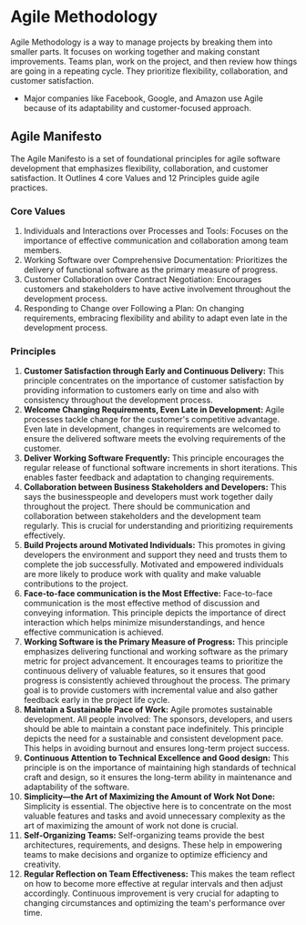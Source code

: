 # Agile Methodology

Agile Methodology is a way to manage projects by breaking them into smaller parts. It focuses on working together and making constant improvements. Teams plan, work on the project, and then review how things are going in a repeating cycle. They prioritize flexibility, collaboration, and customer satisfaction.
- Major companies like Facebook, Google, and Amazon use Agile because of its adaptability and customer-focused approach.

## Agile Manifesto

The Agile Manifesto is a set of foundational principles for agile software development that emphasizes flexibility, collaboration, and customer satisfaction. It Outlines 4 core Values and 12 Principles guide agile practices.

### Core Values

1. Individuals and Interactions over Processes and Tools: Focuses on the importance of effective communication and collaboration among team members.
2. Working Software over Comprehensive Documentation: Prioritizes the delivery of functional software as the primary measure of progress.
3. Customer Collaboration over Contract Negotiation: Encourages customers and stakeholders to have active involvement throughout the development process.
4. Responding to Change over Following a Plan: On changing requirements, embracing flexibility and ability to adapt even late in the development process.

### Principles

1. **Customer Satisfaction through Early and Continuous Delivery:** This principle concentrates on the importance of customer satisfaction by providing information to customers early on time and also with consistency throughout the development process.
2. **Welcome Changing Requirements, Even Late in Development:** Agile processes tackle change for the customer's competitive advantage. Even late in development, changes in requirements are welcomed to ensure the delivered software meets the evolving requirements of the customer.
3. **Deliver Working Software Frequently:** This principle encourages the regular release of functional software increments in short iterations. This enables faster feedback and adaptation to changing requirements.
4. **Collaboration between Business Stakeholders and Developers:** This says the businesspeople and developers must work together daily throughout the project. There should be communication and collaboration between stakeholders and the development team regularly. This is crucial for understanding and prioritizing requirements effectively.
5. **Build Projects around Motivated Individuals:** This promotes in giving developers the environment and support they need and trusts them to complete the job successfully. Motivated and empowered individuals are more likely to produce work with quality and make valuable contributions to the project.
6. **Face-to-face communication is the Most Effective:** Face-to-face communication is the most effective method of discussion and conveying information. This principle depicts the importance of direct interaction which helps minimize misunderstandings, and hence effective communication is achieved.
7. **Working Software is the Primary Measure of Progress:** This principle emphasizes delivering functional and working software as the primary metric for project advancement. It encourages teams to prioritize the continuous delivery of valuable features, so it ensures that good progress is consistently achieved throughout the process. The primary goal is to provide customers with incremental value and also gather feedback early in the project life cycle.
8. **Maintain a Sustainable Pace of Work:** Agile promotes sustainable development. All people involved: The sponsors, developers, and users should be able to maintain a constant pace indefinitely. This principle depicts the need for a sustainable and consistent development pace. This helps in avoiding burnout and ensures long-term project success.
9. **Continuous Attention to Technical Excellence and Good design:** This principle is on the importance of maintaining high standards of technical craft and design, so it ensures the long-term ability in maintenance and adaptability of the software.
10. **Simplicity—the Art of Maximizing the Amount of Work Not Done:** Simplicity is essential. The objective here is to concentrate on the most valuable features and tasks and avoid unnecessary complexity as the art of maximizing the amount of work not done is crucial.
11. **Self-Organizing Teams:** Self-organizing teams provide the best architectures, requirements, and designs. These help in empowering teams to make decisions and organize to optimize efficiency and creativity.
12. **Regular Reflection on Team Effectiveness:** This makes the team reflect on how to become more effective at regular intervals and then adjust accordingly. Continuous improvement is very crucial for adapting to changing circumstances and optimizing the team's performance over time.

